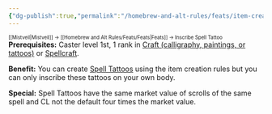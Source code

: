 ```yaml
---
{"dg-publish":true,"permalink":"/homebrew-and-alt-rules/feats/item-creation-feats/inscribe-spell-tattoo/"}
---
```


<sup><sup>[[Mistveil\|Mistveil]] → [[Homebrew and Alt Rules/Feats/Feats\|Feats]] → Inscribe Spell Tattoo</sup></sup> 
**Prerequisites:** Caster level 1st, 1 rank in [Craft (calligraphy, paintings, or tattoos)](https://www.d20pfsrd.com/skills/craft/) or [Spellcraft](https://www.d20pfsrd.com/skills/spellcraft).

**Benefit:** You can create [Spell Tattoos](https://www.d20pfsrd.com/magic-items/wondrous-items/r-z/tattoo-spell) using the item creation rules but you can only inscribe these tattoos on your own body.

**Special:** Spell Tattoos have the same market value of scrolls of the same spell and CL not the default four times the market value.